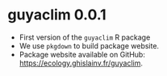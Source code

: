 # guyaclim 0.0.1

* First version of the `guyaclim` R package
* We use `pkgdown` to build package website.
* Package website available on GitHub: <https://ecology.ghislainv.fr/guyaclim>.
